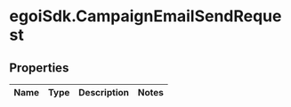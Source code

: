 # egoiSdk.CampaignEmailSendRequest

## Properties
Name | Type | Description | Notes
------------ | ------------- | ------------- | -------------


